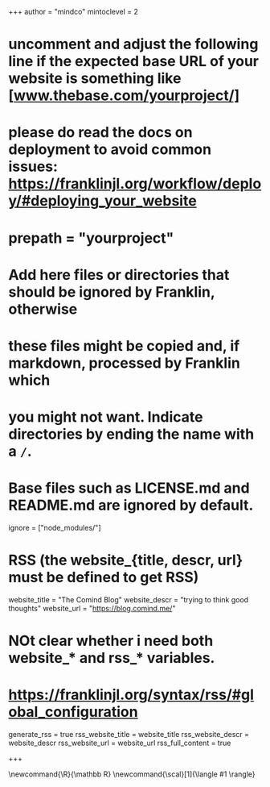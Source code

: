 <!--
Add here global page variables to use throughout your website.
-->

+++
author = "mindco"
mintoclevel = 2

# uncomment and adjust the following line if the expected base URL of your website is something like [www.thebase.com/yourproject/]

# please do read the docs on deployment to avoid common issues: https://franklinjl.org/workflow/deploy/#deploying_your_website

# prepath = "yourproject"

# Add here files or directories that should be ignored by Franklin, otherwise

# these files might be copied and, if markdown, processed by Franklin which

# you might not want. Indicate directories by ending the name with a `/`.

# Base files such as LICENSE.md and README.md are ignored by default.

ignore = ["node_modules/"]

# RSS (the website\_{title, descr, url} must be defined to get RSS)
website_title = "The Comind Blog"
website_descr = "trying to think good thoughts"
website_url = "https://blog.comind.me/"

# NOt clear whether i need both website_* and rss_* variables.
# https://franklinjl.org/syntax/rss/#global_configuration
generate_rss = true
rss_website_title = website_title
rss_website_descr = website_descr
rss_website_url   = website_url
rss_full_content = true

+++

<!--
Add here global latex commands to use throughout your pages.
-->

\newcommand{\R}{\mathbb R}
\newcommand{\scal}[1]{\langle #1 \rangle}
